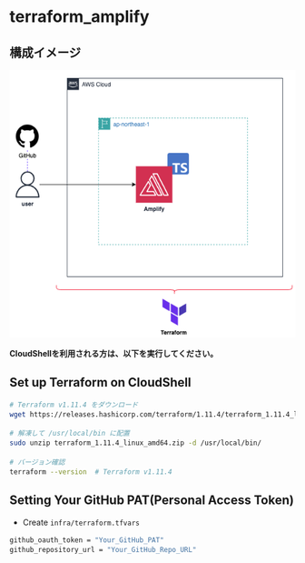 # terraform_amplify
## 構成イメージ
![](img/構成図.png)

**CloudShellを利用される方は、以下を実行してください。**
## Set up Terraform on CloudShell
```sh
# Terraform v1.11.4 をダウンロード
wget https://releases.hashicorp.com/terraform/1.11.4/terraform_1.11.4_linux_amd64.zip

# 解凍して /usr/local/bin に配置
sudo unzip terraform_1.11.4_linux_amd64.zip -d /usr/local/bin/

# バージョン確認
terraform --version  # Terraform v1.11.4
```

## Setting Your GitHub PAT(Personal Access Token)
- Create `infra/terraform.tfvars` 
```sh
github_oauth_token = "Your_GitHub_PAT"
github_repository_url = "Your_GitHub_Repo_URL"
```
